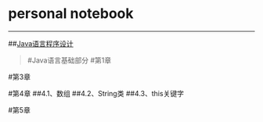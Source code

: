# personal notebook
---

##[Java语言程序设计](https://github.com/gzxn/notebook/tree/main/JavaNote)


> #Java语言基础部分
#第1章

#第3章

#第4章
##4.1、数组
##4.2、String类
##4.3、this关键字

#第5章
